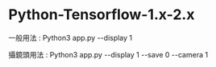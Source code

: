 ﻿# Python-Tensorflow-1.x-2.x
 
 一般用法 : Python3 app.py --display 1

 攝鏡頭用法 : Python3 app.py --display 1  --save 0  --camera 1
